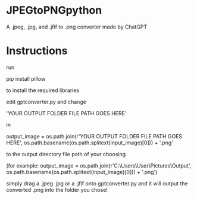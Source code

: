 # JPEGtoPNGpython
A .jpeg, .jpg, and .jfif to .png converter made by ChatGPT


# Instructions

run

pip install pillow

to install the required libraries

edit gptconverter.py and change

'YOUR OUTPUT FOLDER FILE PATH GOES HERE'

in

output_image = os.path.join(r'YOUR OUTPUT FOLDER FILE PATH GOES HERE', os.path.basename(os.path.splitext(input_image)[0])) + '.png'

to the output directory file path of your choosing

(for example: output_image = os.path.join(r'C:\Users\User\Pictures\Output\', os.path.basename(os.path.splitext(input_image)[0])) + '.png')

simply drag a .jpeg .jpg or a .jfif onto gptconverter.py and it will output the converted .png into the folder you chose!
